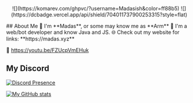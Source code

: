 <p align="center">
![](https://komarev.com/ghpvc/?username=Madasish&color=ff88b5) ![](https://dcbadge.vercel.app/api/shield/704011737900253315?style=flat)
</p>
## About Me
🌸 I'm **Madas**, or some may know me as **Arm**  
🤖 I'm a web/bot developer and know Java and JS.  
🌐 Check out my website for links: **https://madas.xyz**  

🦆 https://youtu.be/FZUcpVmEHuk  

## My Discord

[![Discord Presence](https://lanyard-profile-readme.vercel.app/api/704011737900253315)](https://discord.com/users/704011737900253315)

[![My GitHub stats](https://github-readme-stats.vercel.app/api?username=Madasish)](https://github.com/anuraghazra/)
